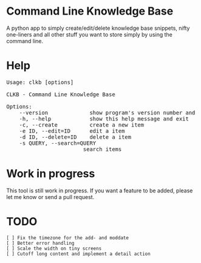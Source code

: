 Command Line Knowledge Base
====
A python app to simply create/edit/delete knowledge base snippets, nifty one-liners and all other stuff you want to store simply by using the command line.

Help
====
<pre>
Usage: clkb [options]

CLKB - Command Line Knowledge Base

Options:
    --version             show program's version number and exit
    -h, --help            show this help message and exit
    -c, --create          create a new item
    -e ID, --edit=ID      edit a item
    -d ID, --delete=ID    delete a item
    -s QUERY, --search=QUERY
                        search items
</pre>

Work in progress
====
This tool is still work in progress. If you want a feature to be added, please let me know or send a pull request.

TODO
======
    [ ] Fix the timezone for the add- and moddate
    [ ] Better error handling
    [ ] Scale the width on tiny screens
    [ ] Cutoff long content and implement a detail action
